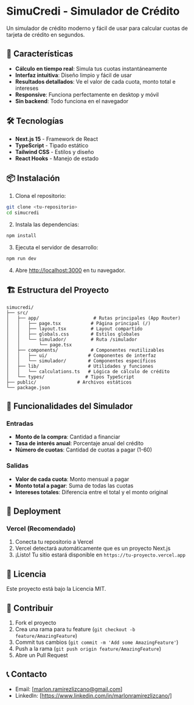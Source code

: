 # SimuCredi - Simulador de Crédito

Un simulador de crédito moderno y fácil de usar para calcular cuotas de tarjeta de crédito en segundos.

## 🚀 Características

- **Cálculo en tiempo real**: Simula tus cuotas instantáneamente
- **Interfaz intuitiva**: Diseño limpio y fácil de usar
- **Resultados detallados**: Ve el valor de cada cuota, monto total e intereses
- **Responsive**: Funciona perfectamente en desktop y móvil
- **Sin backend**: Todo funciona en el navegador

## 🛠️ Tecnologías

- **Next.js 15** - Framework de React
- **TypeScript** - Tipado estático
- **Tailwind CSS** - Estilos y diseño
- **React Hooks** - Manejo de estado

## 📦 Instalación

1. Clona el repositorio:
```bash
git clone <tu-repositorio>
cd simucredi
```

2. Instala las dependencias:
```bash
npm install
```

3. Ejecuta el servidor de desarrollo:
```bash
npm run dev
```

4. Abre [http://localhost:3000](http://localhost:3000) en tu navegador.

## 🏗️ Estructura del Proyecto

```
simucredi/
├── src/
│   ├── app/                    # Rutas principales (App Router)
│   │   ├── page.tsx           # Página principal (/)
│   │   ├── layout.tsx         # Layout compartido
│   │   ├── globals.css        # Estilos globales
│   │   └── simulador/         # Ruta /simulador
│   │       └── page.tsx
│   ├── components/            # Componentes reutilizables
│   │   ├── ui/               # Componentes de interfaz
│   │   └── simulador/        # Componentes específicos
│   ├── lib/                  # Utilidades y funciones
│   │   └── calculations.ts   # Lógica de cálculo de crédito
│   └── types/               # Tipos TypeScript
├── public/               # Archivos estáticos
└── package.json
```

## 🧮 Funcionalidades del Simulador

### Entradas
- **Monto de la compra**: Cantidad a financiar
- **Tasa de interés anual**: Porcentaje anual del crédito
- **Número de cuotas**: Cantidad de cuotas a pagar (1-60)

### Salidas
- **Valor de cada cuota**: Monto mensual a pagar
- **Monto total a pagar**: Suma de todas las cuotas
- **Intereses totales**: Diferencia entre el total y el monto original

## 🚀 Deployment

### Vercel (Recomendado)
1. Conecta tu repositorio a Vercel
2. Vercel detectará automáticamente que es un proyecto Next.js
3. ¡Listo! Tu sitio estará disponible en `https://tu-proyecto.vercel.app`


## 📝 Licencia

Este proyecto está bajo la Licencia MIT.

## 🤝 Contribuir

1. Fork el proyecto
2. Crea una rama para tu feature (`git checkout -b feature/AmazingFeature`)
3. Commit tus cambios (`git commit -m 'Add some AmazingFeature'`)
4. Push a la rama (`git push origin feature/AmazingFeature`)
5. Abre un Pull Request

## 📞 Contacto

- Email: [marlon.ramirezlizcano@gmail.com]
- LinkedIn: [https://www.linkedin.com/in/marlonramirezlizcano/]